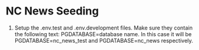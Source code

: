 # NC News Seeding

1. Setup the .env.test and .env.development files. Make sure they contain the following text:
PGDATABASE=database name. In this case it will be PGDATABASE=nc_news_test and PGDATABASE=nc_news respectively. 
